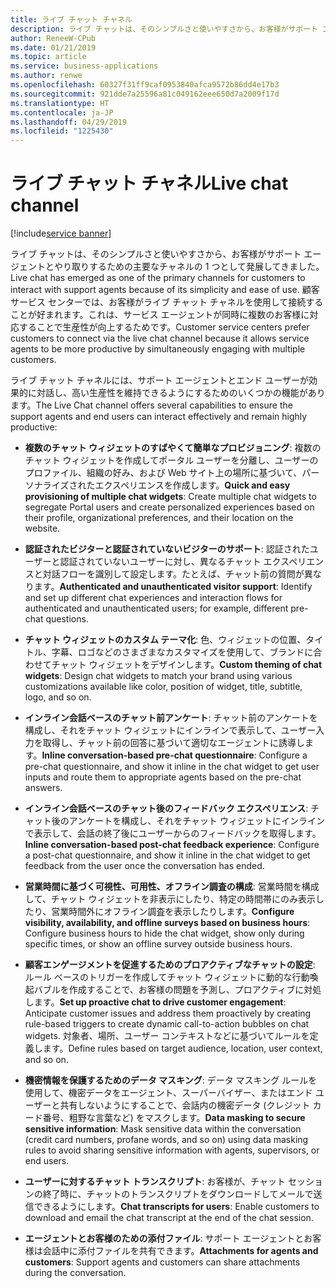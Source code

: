 ```yaml
---
title: ライブ チャット チャネル
description: ライブ チャットは、そのシンプルさと使いやすさから、お客様がサポート エージェントとやり取りするための主要なチャネルの 1 つとして発展してきました。
author: ReneeW-CPub
ms.date: 01/21/2019
ms.topic: article
ms.service: business-applications
ms.author: renwe
ms.openlocfilehash: 60327f31ff9caf0953840afca9572b86dd4e17b3
ms.sourcegitcommit: 921dde7a25596a81c049162eee650d7a2009f17d
ms.translationtype: HT
ms.contentlocale: ja-JP
ms.lasthandoff: 04/29/2019
ms.locfileid: "1225430"
---
```

#  <a name="live-chat-channel"></a><span data-ttu-id="78f5a-103">ライブ チャット チャネル</span><span class="sxs-lookup"><span data-stu-id="78f5a-103">Live chat channel</span></span>
[!include[service banner](../../includes/service.md)]




<span data-ttu-id="78f5a-104">ライブ チャットは、そのシンプルさと使いやすさから、お客様がサポート エージェントとやり取りするための主要なチャネルの 1 つとして発展してきました。</span><span class="sxs-lookup"><span data-stu-id="78f5a-104">Live chat has emerged as one of the primary channels for customers to interact with support agents because of its simplicity and ease of use.</span></span> <span data-ttu-id="78f5a-105">顧客サービス センターでは、お客様がライブ チャット チャネルを使用して接続することが好まれます。これは、サービス エージェントが同時に複数のお客様に対応することで生産性が向上するためです。</span><span class="sxs-lookup"><span data-stu-id="78f5a-105">Customer service centers prefer customers to connect via the live chat channel because it allows service agents to be more productive by simultaneously engaging with multiple customers.</span></span>

<span data-ttu-id="78f5a-106">ライブ チャット チャネルには、サポート エージェントとエンド ユーザーが効果的に対話し、高い生産性を維持できるようにするためのいくつかの機能があります。</span><span class="sxs-lookup"><span data-stu-id="78f5a-106">The Live Chat channel offers several capabilities to ensure the support agents and end users can interact effectively and remain highly productive:</span></span>

- <span data-ttu-id="78f5a-107">**複数のチャット ウィジェットのすばやくて簡単なプロビジョニング**: 複数のチャット ウィジェットを作成してポータル ユーザーを分離し、ユーザーのプロファイル、組織の好み、および Web サイト上の場所に基づいて、パーソナライズされたエクスペリエンスを作成します。</span><span class="sxs-lookup"><span data-stu-id="78f5a-107">**Quick and easy provisioning of multiple chat widgets**: Create multiple chat widgets to segregate Portal users and create personalized experiences based on their profile, organizational preferences, and their location on the website.</span></span>

- <span data-ttu-id="78f5a-108">**認証されたビジターと認証されていないビジターのサポート**: 認証されたユーザーと認証されていないユーザーに対し、異なるチャット エクスペリエンスと対話フローを識別して設定します。たとえば、チャット前の質問が異なります。</span><span class="sxs-lookup"><span data-stu-id="78f5a-108">**Authenticated and unauthenticated visitor support**: Identify and set up different chat experiences and interaction flows for authenticated and unauthenticated users; for example, different pre-chat questions.</span></span>

- <span data-ttu-id="78f5a-109">**チャット ウィジェットのカスタム テーマ化**: 色、ウィジェットの位置、タイトル、字幕、ロゴなどのさまざまなカスタマイズを使用して、ブランドに合わせてチャット ウィジェットをデザインします。</span><span class="sxs-lookup"><span data-stu-id="78f5a-109">**Custom theming of chat widgets**: Design chat widgets to match your brand using various customizations available like color, position of widget, title, subtitle, logo, and so on.</span></span>

- <span data-ttu-id="78f5a-110">**インライン会話ベースのチャット前アンケート**: チャット前のアンケートを構成し、それをチャット ウィジェットにインラインで表示して、ユーザー入力を取得し、チャット前の回答に基づいて適切なエージェントに誘導します。</span><span class="sxs-lookup"><span data-stu-id="78f5a-110">**Inline conversation-based pre-chat questionnaire**: Configure a pre-chat questionnaire, and show it inline in the chat widget to get user inputs and route them to appropriate agents based on the pre-chat answers.</span></span>

- <span data-ttu-id="78f5a-111">**インライン会話ベースのチャット後のフィードバック エクスペリエンス**: チャット後のアンケートを構成し、それをチャット ウィジェットにインラインで表示して、会話の終了後にユーザーからのフィードバックを取得します。</span><span class="sxs-lookup"><span data-stu-id="78f5a-111">**Inline conversation-based post-chat feedback experience**: Configure a post-chat questionnaire, and show it inline in the chat widget to get feedback from the user once the conversation has ended.</span></span>

- <span data-ttu-id="78f5a-112">**営業時間に基づく可視性、可用性、オフライン調査の構成**: 営業時間を構成して、チャット ウィジェットを非表示にしたり、特定の時間帯にのみ表示したり、営業時間外にオフライン調査を表示したりします。</span><span class="sxs-lookup"><span data-stu-id="78f5a-112">**Configure visibility, availability, and offline surveys based on business hours**: Configure business hours to hide the chat widget, show only during specific times, or show an offline survey outside business hours.</span></span>

- <span data-ttu-id="78f5a-113">**顧客エンゲージメントを促進するためのプロアクティブなチャットの設定**: ルール ベースのトリガーを作成してチャット ウィジェットに動的な行動喚起バブルを作成することで、お客様の問題を予測し、プロアクティブに対処します。</span><span class="sxs-lookup"><span data-stu-id="78f5a-113">**Set up proactive chat to drive customer engagement**: Anticipate customer issues and address them proactively by creating rule-based triggers to create dynamic call-to-action bubbles on chat widgets.</span></span> <span data-ttu-id="78f5a-114">対象者、場所、ユーザー コンテキストなどに基づいてルールを定義します。</span><span class="sxs-lookup"><span data-stu-id="78f5a-114">Define rules based on target audience, location, user context, and so on.</span></span>

- <span data-ttu-id="78f5a-115">**機密情報を保護するためのデータ マスキング**: データ マスキング ルールを使用して、機密データをエージェント、スーパーバイザー、またはエンド ユーザーと共有しないようにすることで、会話内の機密データ (クレジット カード番号、粗野な言葉など) をマスクします。</span><span class="sxs-lookup"><span data-stu-id="78f5a-115">**Data masking to secure sensitive information**: Mask sensitive data within the conversation (credit card numbers, profane words, and so on) using data masking rules to avoid sharing sensitive information with agents, supervisors, or end users.</span></span>

- <span data-ttu-id="78f5a-116">**ユーザーに対するチャット トランスクリプト**: お客様が、チャット セッションの終了時に、チャットのトランスクリプトをダウンロードしてメールで送信できるようにします。</span><span class="sxs-lookup"><span data-stu-id="78f5a-116">**Chat transcripts for users**: Enable customers to download and email the chat transcript at the end of the chat session.</span></span>

- <span data-ttu-id="78f5a-117">**エージェントとお客様のための添付ファイル**: サポート エージェントとお客様は会話中に添付ファイルを共有できます。</span><span class="sxs-lookup"><span data-stu-id="78f5a-117">**Attachments for agents and customers**: Support agents and customers can share attachments during the conversation.</span></span>
